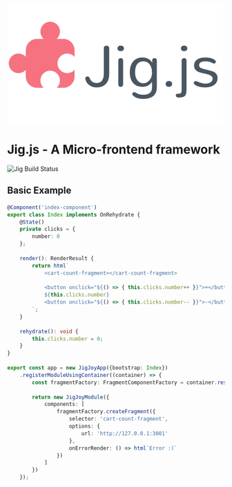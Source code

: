 ![Jig Logo](./ghassets/logo.png)

# Jig.js - A Micro-frontend framework
![Jig Build Status](https://github.com/carlosmaniero/micro-pokeshop/workflows/JigJoy/badge.svg)

## Basic Example

```typescript
@Component('index-component')
export class Index implements OnRehydrate {
    @State()
    private clicks = {
        number: 0
    };

    render(): RenderResult {
        return html`
            <cart-count-fragment></cart-count-fragment>
            
            <button onclick="${() => { this.clicks.number++ }}">+</button>
            ${this.clicks.number}
            <button onclick="${() => { this.clicks.number-- }}">-</button>
        `;
    }

    rehydrate(): void {
        this.clicks.number = 0;
    }
}

export const app = new JigJoyApp({bootstrap: Index})
    .registerModuleUsingContainer((container) => {
        const fragmentFactory: FragmentComponentFactory = container.resolve(FragmentComponentFactory);

        return new JigJoyModule({
            components: [
                fragmentFactory.createFragment({
                    selector: 'cart-count-fragment',
                    options: {
                        url: 'http://127.0.0.1:3001'
                    },
                    onErrorRender: () => html`Error :(`
                })
            ]
        })
    });
```
